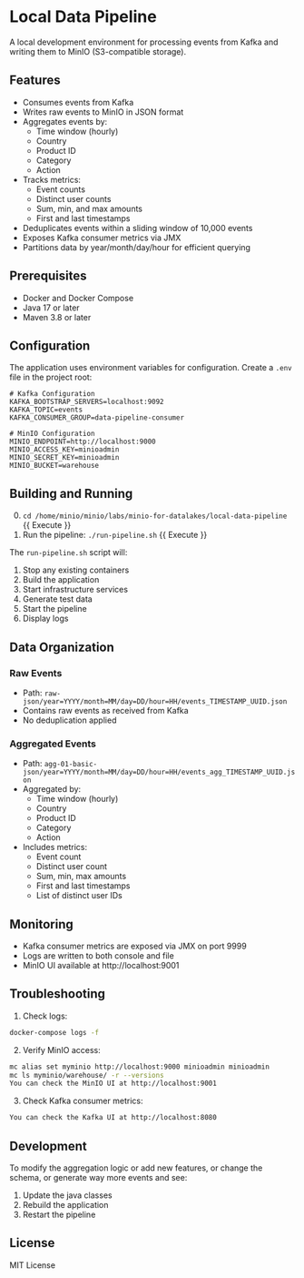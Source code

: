 # Local Data Pipeline

A local development environment for processing events from Kafka and writing them to MinIO (S3-compatible storage).

## Features

- Consumes events from Kafka
- Writes raw events to MinIO in JSON format
- Aggregates events by:
  - Time window (hourly)
  - Country
  - Product ID
  - Category
  - Action
- Tracks metrics:
  - Event counts
  - Distinct user counts
  - Sum, min, and max amounts
  - First and last timestamps
- Deduplicates events within a sliding window of 10,000 events
- Exposes Kafka consumer metrics via JMX
- Partitions data by year/month/day/hour for efficient querying

## Prerequisites

- Docker and Docker Compose
- Java 17 or later
- Maven 3.8 or later


## Configuration

The application uses environment variables for configuration. Create a `.env` file in the project root:

```env
# Kafka Configuration
KAFKA_BOOTSTRAP_SERVERS=localhost:9092
KAFKA_TOPIC=events
KAFKA_CONSUMER_GROUP=data-pipeline-consumer

# MinIO Configuration
MINIO_ENDPOINT=http://localhost:9000
MINIO_ACCESS_KEY=minioadmin
MINIO_SECRET_KEY=minioadmin
MINIO_BUCKET=warehouse
```

## Building and Running

0. `cd /home/minio/minio/labs/minio-for-datalakes/local-data-pipeline` {{ Execute }}
1. Run the pipeline:
`./run-pipeline.sh` {{ Execute }}


The `run-pipeline.sh` script will:
1. Stop any existing containers
2. Build the application
3. Start infrastructure services
4. Generate test data
5. Start the pipeline
6. Display logs

## Data Organization

### Raw Events
- Path: `raw-json/year=YYYY/month=MM/day=DD/hour=HH/events_TIMESTAMP_UUID.json`
- Contains raw events as received from Kafka
- No deduplication applied

### Aggregated Events
- Path: `agg-01-basic-json/year=YYYY/month=MM/day=DD/hour=HH/events_agg_TIMESTAMP_UUID.json`
- Aggregated by:
  - Time window (hourly)
  - Country
  - Product ID
  - Category
  - Action
- Includes metrics:
  - Event count
  - Distinct user count
  - Sum, min, max amounts
  - First and last timestamps
  - List of distinct user IDs

## Monitoring

- Kafka consumer metrics are exposed via JMX on port 9999
- Logs are written to both console and file
- MinIO UI available at http://localhost:9001

## Troubleshooting

1. Check logs:
```bash
docker-compose logs -f
```

2. Verify MinIO access:
```bash
mc alias set myminio http://localhost:9000 minioadmin minioadmin
mc ls myminio/warehouse/ -r --versions
You can check the MinIO UI at http://localhost:9001
```

3. Check Kafka consumer metrics:
```bash
You can check the Kafka UI at http://localhost:8080
```

## Development

To modify the aggregation logic or add new features, or change the schema, or generate way more events and see:
1. Update the java classes
2. Rebuild the application
3. Restart the pipeline

## License
MIT License 